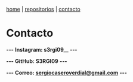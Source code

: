 [home](index.md) | [repositorios](repositorios) | [contacto](contacto)

# Contacto
**---** **Instagram: s3rgi09__** **---**

**---** **GitHub: S3RGI09** **---**

**---** **Correo: sergiocaseroverdial@gmail.com** **---**
